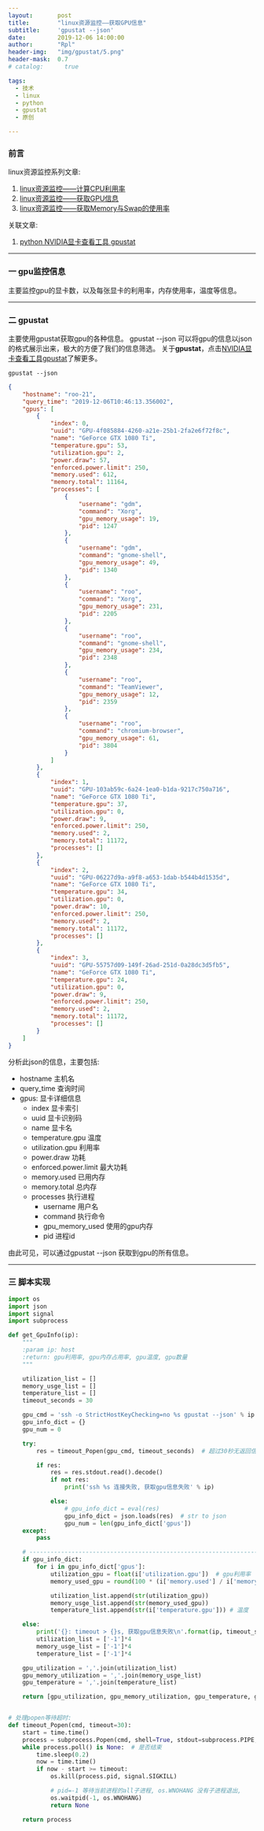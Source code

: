 ```yaml
---
layout:       post
title:        "linux资源监控——获取GPU信息"
subtitle:     'gpustat --json'
date:         2019-12-06 14:00:00
author:       "Rpl"
header-img:   "img/gpustat/5.png"
header-mask:  0.7
# catalog:      true

tags:
  - 技术
  - linux
  - python
  - gpustat
  - 原创

---
```


### 前言

linux资源监控系列文章: 
1. [linux资源监控——计算CPU利用率](http://littlerpl.me/2019/06/20/cpu/)
2. [linux资源监控——获取GPU信息](http://littlerpl.me/2019/12/06/gpustat/)
3. [linux资源监控——获取Memory与Swap的使用率](http://littlerpl.me/2019/12/06/memory-swap/)

关联文章:
1. [python NVIDIA显卡查看工具 gpustat](http://littlerpl.me/2019/12/06/gpustat/)


***

### 一 gpu监控信息
主要监控gpu的显卡数，以及每张显卡的利用率，内存使用率，温度等信息。

***

### 二 gpustat

主要使用gpustat获取gpu的各种信息。 gpustat --json 可以将gpu的信息以json的格式展示出来，极大的方便了我们的信息筛选。
关于**gpustat**，点击[NVIDIA显卡查看工具gpustat](http://littlerpl.me/2019/12/06/gpustat/)了解更多。

```shell
gpustat --json
```

```json
{
    "hostname": "roo-21",
    "query_time": "2019-12-06T10:46:13.356002",
    "gpus": [
        {
            "index": 0,
            "uuid": "GPU-4f085884-4260-a21e-25b1-2fa2e6f72f8c",
            "name": "GeForce GTX 1080 Ti",
            "temperature.gpu": 53,
            "utilization.gpu": 2,
            "power.draw": 57,
            "enforced.power.limit": 250,
            "memory.used": 612,
            "memory.total": 11164,
            "processes": [
                {
                    "username": "gdm",
                    "command": "Xorg",
                    "gpu_memory_usage": 19,
                    "pid": 1247
                },
                {
                    "username": "gdm",
                    "command": "gnome-shell",
                    "gpu_memory_usage": 49,
                    "pid": 1340
                },
                {
                    "username": "roo",
                    "command": "Xorg",
                    "gpu_memory_usage": 231,
                    "pid": 2205
                },
                {
                    "username": "roo",
                    "command": "gnome-shell",
                    "gpu_memory_usage": 234,
                    "pid": 2348
                },
                {
                    "username": "roo",
                    "command": "TeamViewer",
                    "gpu_memory_usage": 12,
                    "pid": 2359
                },
                {
                    "username": "roo",
                    "command": "chromium-browser",
                    "gpu_memory_usage": 61,
                    "pid": 3804
                }
            ]
        },
        {
            "index": 1,
            "uuid": "GPU-103ab59c-6a24-1ea0-b1da-9217c750a716",
            "name": "GeForce GTX 1080 Ti",
            "temperature.gpu": 37,
            "utilization.gpu": 0,
            "power.draw": 9,
            "enforced.power.limit": 250,
            "memory.used": 2,
            "memory.total": 11172,
            "processes": []
        },
        {
            "index": 2,
            "uuid": "GPU-06227d9a-a9f8-a653-1dab-b544b4d1535d",
            "name": "GeForce GTX 1080 Ti",
            "temperature.gpu": 34,
            "utilization.gpu": 0,
            "power.draw": 10,
            "enforced.power.limit": 250,
            "memory.used": 2,
            "memory.total": 11172,
            "processes": []
        },
        {
            "index": 3,
            "uuid": "GPU-55757d09-149f-26ad-251d-0a28dc3d5fb5",
            "name": "GeForce GTX 1080 Ti",
            "temperature.gpu": 24,
            "utilization.gpu": 0,
            "power.draw": 9,
            "enforced.power.limit": 250,
            "memory.used": 2,
            "memory.total": 11172,
            "processes": []
        }
    ]
}
```

分析此json的信息，主要包括:
- hostname 主机名
- query_time 查询时间
- gpus: 显卡详细信息
	- index 显卡索引
	- uuid 显卡识别码
	- name 显卡名
	- temperature.gpu 温度
	- utilization.gpu 利用率
	- power.draw 功耗
	- enforced.power.limit 最大功耗
	- memory.used 已用内存
	- memory.total 总内存
	- processes 执行进程
		- username 用户名
		- command 执行命令
		- gpu_memory_used 使用的gpu内存
		- pid 进程id

由此可见，可以通过gpustat --json 获取到gpu的所有信息。

***

### 三 脚本实现

```python
import os
import json
import signal
import subprocess

def get_GpuInfo(ip):
    """
    :param ip: host
    :return: gpu利用率, gpu内存占用率, gpu温度, gpu数量
    """

    utilization_list = []
    memory_usge_list = []
    temperature_list = []
    timeout_seconds = 30

    gpu_cmd = 'ssh -o StrictHostKeyChecking=no %s gpustat --json' % ip  # 通过命令行执行gpustat --json
    gpu_info_dict = {}
    gpu_num = 0

    try:
        res = timeout_Popen(gpu_cmd, timeout_seconds)  # 超过30秒无返回信息,返回空值

        if res:
            res = res.stdout.read().decode()
            if not res:
                print('ssh %s 连接失败, 获取gpu信息失败' % ip)

            else:
                # gpu_info_dict = eval(res)
                gpu_info_dict = json.loads(res)  # str to json
                gpu_num = len(gpu_info_dict['gpus'])
    except:
        pass

    # ------------------------------------------------------------------------------------------------------------------
    if gpu_info_dict:
        for i in gpu_info_dict['gpus']:
            utilization_gpu = float(i['utilization.gpu'])  # gpu利用率
            memory_used_gpu = round(100 * (i['memory.used'] / i['memory.total']), 2)  # gpu内存占用率

            utilization_list.append(str(utilization_gpu))
            memory_usge_list.append(str(memory_used_gpu))
            temperature_list.append(str(i['temperature.gpu'])) # 温度

    else:
        print('{}: timeout > {}s, 获取gpu信息失败\n'.format(ip, timeout_seconds))
        utilization_list = ['-1']*4
        memory_usge_list = ['-1']*4
        temperature_list = ['-1']*4

    gpu_utilization = ','.join(utilization_list)
    gpu_memory_utilization = ','.join(memory_usge_list)
    gpu_temperature = ','.join(temperature_list)

    return [gpu_utilization, gpu_memory_utilization, gpu_temperature, gpu_num]


# 处理popen等待超时:
def timeout_Popen(cmd, timeout=30):
    start = time.time()
    process = subprocess.Popen(cmd, shell=True, stdout=subprocess.PIPE, stderr=subprocess.PIPE)
    while process.poll() is None:  # 是否结束
        time.sleep(0.2)
        now = time.time()
        if now - start >= timeout:
            os.kill(process.pid, signal.SIGKILL)

            # pid=-1 等待当前进程的all子进程, os.WNOHANG 没有子进程退出,
            os.waitpid(-1, os.WNOHANG)
            return None

    return process

```